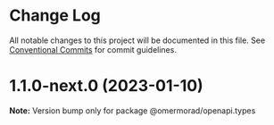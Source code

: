 # Change Log

All notable changes to this project will be documented in this file.
See [Conventional Commits](https://conventionalcommits.org) for commit guidelines.

# 1.1.0-next.0 (2023-01-10)

**Note:** Version bump only for package @omermorad/openapi.types
